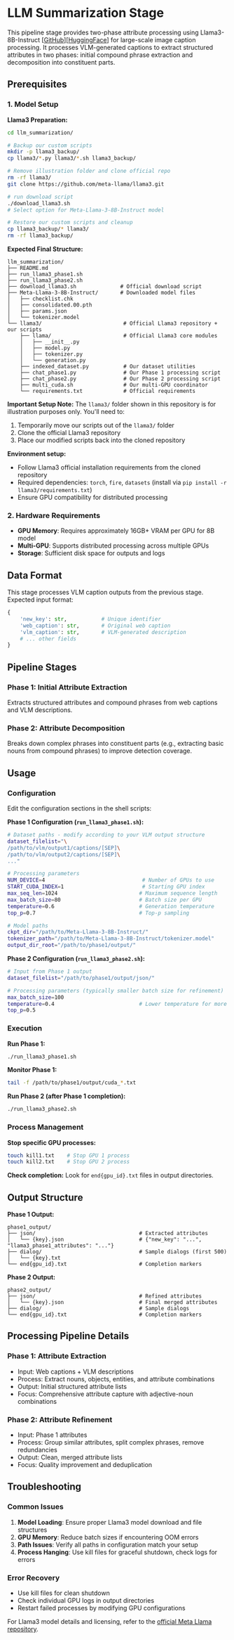# LLM Summarization Stage

This pipeline stage provides two-phase attribute processing using Llama3-8B-Instruct [[GitHub](https://github.com/meta-llama/llama3)][[HuggingFace](https://huggingface.co/meta-llama/Meta-Llama-3-8B-Instruct)] for large-scale image caption processing. It processes VLM-generated captions to extract structured attributes in two phases: initial compound phrase extraction and decomposition into constituent parts.

## Prerequisites

### 1. Model Setup

**Llama3 Preparation:**
```bash
cd llm_summarization/

# Backup our custom scripts
mkdir -p llama3_backup/
cp llama3/*.py llama3/*.sh llama3_backup/

# Remove illustration folder and clone official repo
rm -rf llama3/
git clone https://github.com/meta-llama/llama3.git

# run download script
./download_llama3.sh
# Select option for Meta-Llama-3-8B-Instruct model

# Restore our custom scripts and cleanup
cp llama3_backup/* llama3/
rm -rf llama3_backup/
```

**Expected Final Structure:**
```
llm_summarization/
├── README.md
├── run_llama3_phase1.sh
├── run_llama3_phase2.sh
├── download_llama3.sh              # Official download script
├── Meta-Llama-3-8B-Instruct/       # Downloaded model files
│   ├── checklist.chk
│   ├── consolidated.00.pth
│   ├── params.json
│   └── tokenizer.model
└── llama3/                          # Official Llama3 repository + our scripts
    ├── llama/                       # Official Llama3 core modules
    │   ├── __init__.py
    │   ├── model.py
    │   ├── tokenizer.py
    │   └── generation.py
    ├── indexed_dataset.py           # Our dataset utilities
    ├── chat_phase1.py               # Our Phase 1 processing script
    ├── chat_phase2.py               # Our Phase 2 processing script
    ├── multi_cuda.sh                # Our multi-GPU coordinator
    └── requirements.txt             # Official requirements
```

**Important Setup Note:** The `llama3/` folder shown in this repository is for illustration purposes only. You'll need to:
1. Temporarily move our scripts out of the `llama3/` folder
2. Clone the official Llama3 repository 
3. Place our modified scripts back into the cloned repository

**Environment setup:**
- Follow Llama3 official installation requirements from the cloned repository
- Required dependencies: `torch`, `fire`, `datasets` (install via `pip install -r llama3/requirements.txt`)
- Ensure GPU compatibility for distributed processing

### 2. Hardware Requirements

- **GPU Memory**: Requires approximately 16GB+ VRAM per GPU for 8B model
- **Multi-GPU**: Supports distributed processing across multiple GPUs
- **Storage**: Sufficient disk space for outputs and logs

## Data Format

This stage processes VLM caption outputs from the previous stage. Expected input format:

```python
{
    'new_key': str,           # Unique identifier
    'web_caption': str,       # Original web caption
    'vlm_caption': str,       # VLM-generated description
    # ... other fields
}
```

## Pipeline Stages

### Phase 1: Initial Attribute Extraction
Extracts structured attributes and compound phrases from web captions and VLM descriptions.

### Phase 2: Attribute Decomposition
Breaks down complex phrases into constituent parts (e.g., extracting basic nouns from compound phrases) to improve detection coverage.

## Usage

### Configuration

Edit the configuration sections in the shell scripts:

**Phase 1 Configuration (`run_llama3_phase1.sh`):**
```bash
# Dataset paths - modify according to your VLM output structure
dataset_filelist="\
/path/to/vlm/output1/captions/[SEP]\
/path/to/vlm/output2/captions/[SEP]\
..."

# Processing parameters
NUM_DEVICE=4                               # Number of GPUs to use
START_CUDA_INDEX=1                         # Starting GPU index
max_seq_len=1024                          # Maximum sequence length
max_batch_size=80                         # Batch size per GPU
temperature=0.6                           # Generation temperature
top_p=0.7                                 # Top-p sampling

# Model paths
ckpt_dir="/path/to/Meta-Llama-3-8B-Instruct/"
tokenizer_path="/path/to/Meta-Llama-3-8B-Instruct/tokenizer.model"
output_dir_root="/path/to/phase1/output/"
```

**Phase 2 Configuration (`run_llama3_phase2.sh`):**
```bash
# Input from Phase 1 output
dataset_filelist="/path/to/phase1/output/json/"

# Processing parameters (typically smaller batch size for refinement)
max_batch_size=100
temperature=0.4                           # Lower temperature for more focused refinement
top_p=0.5
```

### Execution

**Run Phase 1:**
```bash
./run_llama3_phase1.sh
```

**Monitor Phase 1:**
```bash
tail -f /path/to/phase1/output/cuda_*.txt
```

**Run Phase 2 (after Phase 1 completion):**
```bash
./run_llama3_phase2.sh
```

### Process Management

**Stop specific GPU processes:**
```bash
touch kill1.txt    # Stop GPU 1 process
touch kill2.txt    # Stop GPU 2 process
```

**Check completion:**
Look for `end{gpu_id}.txt` files in output directories.

## Output Structure

**Phase 1 Output:**
```
phase1_output/
├── json/                                 # Extracted attributes
│   └── {key}.json                        # {"new_key": "...", "llama3_phase1_attributes": "..."}
├── dialog/                               # Sample dialogs (first 500)
│   └── {key}.txt
└── end{gpu_id}.txt                       # Completion markers
```

**Phase 2 Output:**
```
phase2_output/
├── json/                                 # Refined attributes
│   └── {key}.json                        # Final merged attributes
├── dialog/                               # Sample dialogs
└── end{gpu_id}.txt                       # Completion markers
```

## Processing Pipeline Details

### Phase 1: Attribute Extraction
- Input: Web captions + VLM descriptions
- Process: Extract nouns, objects, entities, and attribute combinations
- Output: Initial structured attribute lists
- Focus: Comprehensive attribute capture with adjective-noun combinations

### Phase 2: Attribute Refinement
- Input: Phase 1 attributes
- Process: Group similar attributes, split complex phrases, remove redundancies
- Output: Clean, merged attribute lists
- Focus: Quality improvement and deduplication

## Troubleshooting

### Common Issues

1. **Model Loading**: Ensure proper Llama3 model download and file structures
2. **GPU Memory**: Reduce batch sizes if encountering OOM errors
3. **Path Issues**: Verify all paths in configuration match your setup
4. **Process Hanging**: Use kill files for graceful shutdown, check logs for errors

### Error Recovery
- Use kill files for clean shutdown
- Check individual GPU logs in output directories
- Restart failed processes by modifying GPU configurations

For Llama3 model details and licensing, refer to the [official Meta Llama repository](https://github.com/meta-llama/llama3).
